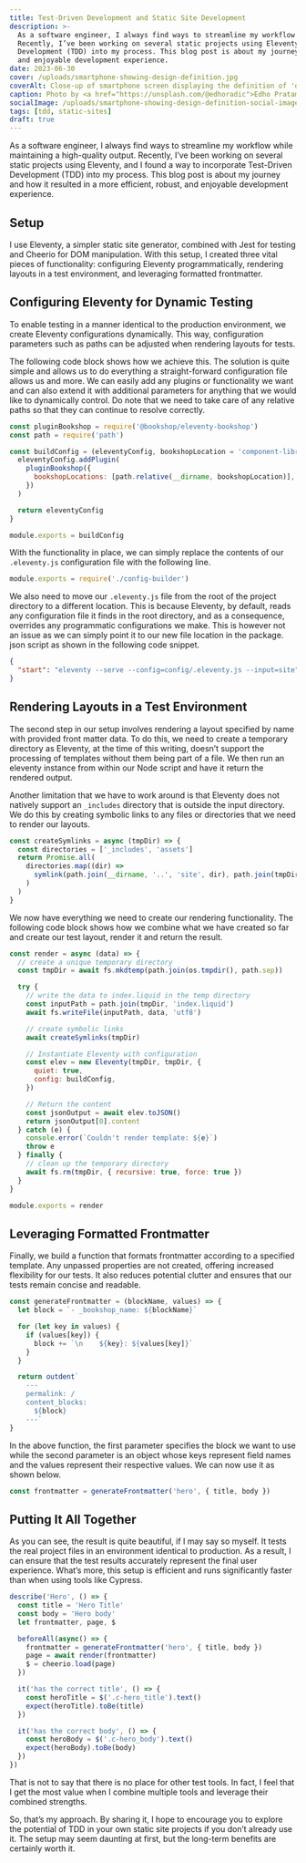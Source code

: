 ```yaml
---
title: Test-Driven Development and Static Site Development
description: >-
  As a software engineer, I always find ways to streamline my workflow while maintaining a high-quality output.
  Recently, I’ve been working on several static projects using Eleventy, and I found a way to incorporate Test-Driven
  Development (TDD) into my process. This blog post is about my journey and how it resulted in a more efficient, robust,
  and enjoyable development experience.
date: 2023-06-30
cover: /uploads/smartphone-showing-design-definition.jpg
coverAlt: Close-up of smartphone screen displaying the definition of 'design'
caption: Photo by <a href="https://unsplash.com/@edhoradic">Edho Pratama</a> on <a href="https://unsplash.com/photos/T6fDN60bMWY">Unsplash</a>
socialImage: /uploads/smartphone-showing-design-definition-social-image.jpg
tags: [tdd, static-sites]
draft: true
---
```

As a software engineer, I always find ways to streamline my workflow while maintaining a high-quality output. Recently, I’ve been working on several static projects using Eleventy, and I found a way to incorporate Test-Driven Development (TDD) into my process. This blog post is about my journey and how it resulted in a more efficient, robust, and enjoyable development experience.

## Setup
I use Eleventy, a simpler static site generator, combined with Jest for testing and Cheerio for DOM manipulation. With this setup, I created three vital pieces of functionality: configuring Eleventy programmatically, rendering layouts in a test environment, and leveraging formatted frontmatter.

## Configuring Eleventy for Dynamic Testing

To enable testing in a manner identical to the production environment, we create Eleventy configurations dynamically. This way, configuration parameters such as paths can be adjusted when rendering layouts for tests.

The following code block shows how we achieve this. The solution is quite simple and allows us to do everything a straight-forward configuration file allows us and more. We can easily add any plugins or functionality we want and can also extend it with additional parameters for anything that we would like to dynamically control. Do note that we need to take care of any relative paths so that they can continue to resolve correctly.

```js
const pluginBookshop = require('@bookshop/eleventy-bookshop')
const path = require('path')

const buildConfig = (eleventyConfig, bookshopLocation = 'component-library') => {
  eleventyConfig.addPlugin(
    pluginBookshop({
      bookshopLocations: [path.relative(__dirname, bookshopLocation)],
    })
  )

  return eleventyConfig
}

module.exports = buildConfig
```
With the functionality in place, we can simply replace the contents of our `.eleventy.js` configuration file with the following line.

```js
module.exports = require('./config-builder')
```

We also need to move our `.eleventy.js` file from the root of the project directory to a different location. This is because Eleventy, by default, reads any configuration file it finds in the root directory, and as a consequence, overrides any programmatic configurations we make. This is however not an issue as we can simply point it to our new file location in the package. json script as shown in the following code snippet.

```json
{
  "start": "eleventy --serve --config=config/.eleventy.js --input=site"
}
```

## Rendering Layouts in a Test Environment

The second step in our setup involves rendering a layout specified by name with provided front matter data. To do this, we need to create a temporary directory as Eleventy, at the time of this writing, doesn’t support the processing of templates without them being part of a file. We then run an eleventy instance from within our Node script and have it return the rendered output.

Another limitation that we have to work around is that Eleventy does not natively support an `_includes` directory that is outside the input directory. We do this by creating symbolic links to any files or directories that we need to render our layouts.

```js
const createSymlinks = async (tmpDir) => {
  const directories = ['_includes', 'assets']
  return Promise.all(
    directories.map((dir) =>
      symlink(path.join(__dirname, '..', 'site', dir), path.join(tmpDir, dir))
    )
  )
}
```
We now have everything we need to create our rendering functionality. The following code block shows how we combine what we have created so far and create our test layout, render it and return the result.

```js
const render = async (data) => {
  // create a unique temporary directory
  const tmpDir = await fs.mkdtemp(path.join(os.tmpdir(), path.sep))

  try {
    // write the data to index.liquid in the temp directory
    const inputPath = path.join(tmpDir, 'index.liquid')
    await fs.writeFile(inputPath, data, 'utf8')

    // create symbolic links
    await createSymlinks(tmpDir)

    // Instantiate Eleventy with configuration
    const elev = new Eleventy(tmpDir, tmpDir, {
      quiet: true,
      config: buildConfig,
    })

    // Return the content
    const jsonOutput = await elev.toJSON()
    return jsonOutput[0].content
  } catch (e) {
    console.error(`Couldn't render template: ${e}`)
    throw e
  } finally {
    // clean up the temporary directory
    await fs.rm(tmpDir, { recursive: true, force: true })
  }
}

module.exports = render
```

## Leveraging Formatted Frontmatter

Finally, we build a function that formats frontmatter according to a specified template. Any unpassed properties are not created, offering increased flexibility for our tests. It also reduces potential clutter and ensures that our tests remain concise and readable.

```js
const generateFrontmatter = (blockName, values) => {
  let block = `- _bookshop_name: ${blockName}`

  for (let key in values) {
    if (values[key]) {
      block += `\n    ${key}: ${values[key]}`
    }
  }

  return outdent`
    ---
    permalink: /
    content_blocks:
      ${block}
    ---`
}
```

In the above function, the first parameter specifies the block we want to use while the second parameter is an object whose keys represent field names and the values represent their respective values. We can now use it as shown below.

```js
const frontmatter = generateFrontmatter('hero', { title, body })
```

## Putting It All Together

As you can see, the result is quite beautiful, if I may say so myself. It tests the real project files in an environment identical to production. As a result, I can ensure that the test results accurately represent the final user experience. What’s more, this setup is efficient and runs significantly faster than when using tools like Cypress.

```js
describe('Hero', () => {
  const title = 'Hero Title'
  const body = 'Hero body'
  let frontmatter, page, $

  beforeAll(async() => {
    frontmatter = generateFrontmatter('hero', { title, body })
    page = await render(frontmatter)
    $ = cheerio.load(page)
  })

  it('has the correct title', () => {
    const heroTitle = $('.c-hero_title').text()
    expect(heroTitle).toBe(title)
  })

  it('has the correct body', () => {
    const heroBody = $('.c-hero_body').text()
    expect(heroBody).toBe(body)
  })
})
```

That is not to say that there is no place for other test tools. In fact, I feel that I get the most value when I combine multiple tools and leverage their combined strengths. 

So, that’s my approach. By sharing it, I hope to encourage you to explore the potential of TDD in your own static site projects if you don’t already use it. The setup may seem daunting at first, but the long-term benefits are certainly worth it.
